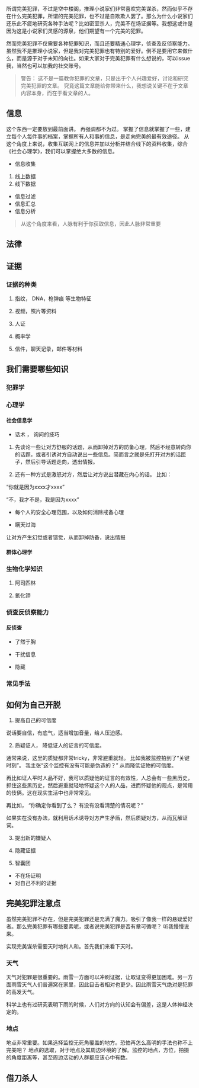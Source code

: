 
所谓完美犯罪，不过是空中楼阁，推理小说家们非常喜欢完美谋杀，然而似乎不存在什么完美犯罪，所谓的完美犯罪，也不过是自欺欺人罢了。那么为什么小说家们还乐此不疲地研究各种手法呢？比如密室杀人，完美不在场证据等。我想这或许是因为这是小说家们灵感的源泉，他们期望有一个完美的犯罪。

然而完美犯罪不仅需要各种犯罪知识，而且还要精通心理学，侦查及反侦察能力。虽然我不是推理小说家，但是我对完美犯罪也有特别的爱好。倒不是要用它来做什么，而是源于对于未知的向往。如果大家对于完美犯罪有什么想说的，可以issue我，当然也可以加我的社交账号。

> 警告： 这不是一篇教你犯罪的文章，只是出于个人兴趣爱好，讨论和研究完美犯罪的文章。
究竟这篇文章能给你带来什么，我想说关键不在于文章内容本身，而在于看文章的人。

## 信息

这个东西一定要放到最前面讲。 再强调都不为过。 掌握了信息就掌握了一些，建立每个人每件事的档案，掌握所有人和事的信息，是走向完美的最有效途径。 从这个角度上来说，收集互联网上的信息并加以分析并结合线下的资料收集，综合《社会心理学》，我们可以掌握绝大多数的信息。

- 信息收集
 1. 线上数据
 2. 线下数据
- 信息过滤
- 信息汇总
- 信息分析

> 从这个角度来看，人脉有利于你获取信息，因此人脉非常重要

## 法律

## 证据

### 证据的种类

1. 指纹， DNA，枪弹痕 等生物特征

2. 视频，照片等资料

3. 人证

4. 概率学

5. 信件，聊天记录，邮件等材料

## 我们需要哪些知识

### 犯罪学

### 心理学

#### 社会信息学

- 话术 ， 询问的技巧

1. 先谈论一些让对方舒服的话题，从而卸掉对方的防备心理，然后不经意转向你的话题，或者引诱对方自动说出一些信息。简而言之就是先打开对方的话匣子，然后引导话题走向，透出情报。

2. 还有一种方式是激怒对方，然后让对方说出潜藏在内心的话。 比如：

“你就是因为xxxx才xxxx”

“不，我才不是，我是因为xxxx”

- 每个人的安全心理范围，以及如何消除戒备心理


- 瞒天过海

让对方产生幻觉或者错觉，从而卸掉防备，说出情报

#### 群体心理学

### 生物化学知识

1. 阿司匹林

2. 氰化钾

### 侦查反侦察能力

#### 反侦查

- 了然于胸

- 干扰信息

- 隐藏

### 常见手法
## 如何为自己开脱

1. 提高自己的可信度

说话要自信，有底气，适当增加音量，给人压迫感。

2. 质疑证人， 降低证人的证言的可信度。

通常来说，这里的质疑都非常tricky，非常避重就轻。  比如我被监控拍到了“关键时刻”。 我主张“这个监控有没有可能是伪造的？” 从而降低证物的可信度。

再比如证人平时人品不好，我可以质疑他的证言的有效性，人总会有一些黑历史，抓住这些黑历史，然后避重就轻地怀疑这个人的人品，进而怀疑他的观点，是常用的伎俩。这在现实生活中也非常常见。

再比如， “你确定你看到了么？ 有没有没看清楚的情况呢？”

如果实在没有办法，就利用话术诱导对方产生矛盾，然后质疑对方，从而瓦解证词。

3. 提出新的嫌疑人

4. 隐藏证据

5. 智囊团

- 不在场证明
- 对自己不利的证据
## 完美犯罪注意点
虽然完美犯罪不存在，但是完美犯罪还是充满了魔力。吸引了像我一样的悬疑爱好者。那么完美犯罪有哪些要素呢，或者说完美犯罪是否有章可循呢？
听我慢慢说来。

实现完美谋杀需要天时地利人和。首先我们来看下天时。
### 天气

天气对犯罪是很重要的。雨雪一方面可以冲刷证据，让取证变得更加困难。另一方面雨雪天气人们普遍窝在家里，因此目击者相对也更少。因此雨雪天气绝对是犯罪的高发天气。

科学上也有过研究表明下雨的时候，人们对方向的认知会有偏差，这是人体神经决定的。

### 地点
地点非常重要。如果选择监控无死角覆盖的地方。恐怕再怎么高明的手法也称不上完美吧？
地点的选取，对于地点及其周边环境的了解。监控的地点，方位，拍摄的角度距离等，甚至周边活动的人群都应该心中有数。

## 借刀杀人
